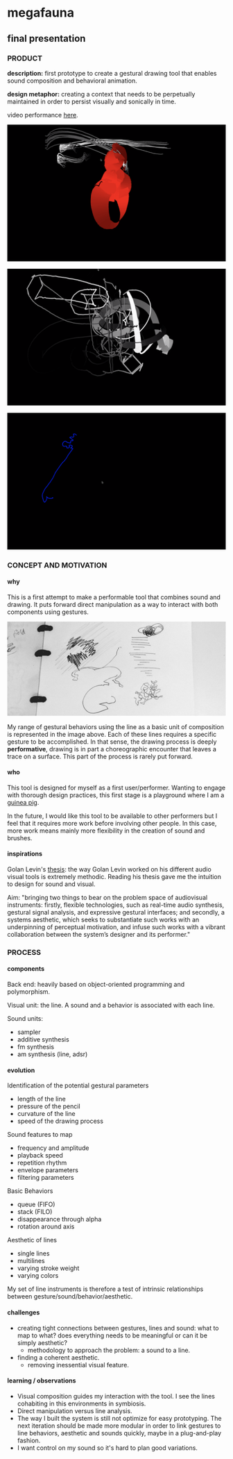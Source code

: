# megafauna
## final presentation
### PRODUCT
**description:** first prototype to create a gestural drawing tool that enables sound composition and behavioral animation.

**design metaphor:** creating a context that needs to be perpetually maintained in order to persist visually and sonically in time.

video performance [here](http://sambourgault.com/megafauna.html).

![docu1](megafauna03.png)

![docu1](megafauna04.png)

![docu1](megafauna05.png)


### CONCEPT AND MOTIVATION
#### why
This is a first attempt to make a performable tool that combines sound and drawing. It puts forward direct manipulation as a way to interact with both components using gestures.

![gestures](gesture.png)

My range of gestural behaviors using the line as a basic unit of composition is represented in the image above. Each of these lines requires a specific gesture to be accomplished. In that sense, the drawing process is deeply **performative**, drawing is in part a choreographic encounter that leaves a trace on a surface. This part of the process is rarely put forward.

#### who

This tool is designed for myself as a first user/performer. Wanting to engage with thorough design practices, this first stage is a playground where I am a [guinea pig](https://upload.wikimedia.org/wikipedia/commons/f/fc/Two_Adult_Guinea_Pigs_%28cropped%29.jpg).

In the future, I would like this tool to be available to other performers but I feel that it requires more work before involving other people. In this case, more work means mainly more flexibility in the creation of sound and brushes.


#### inspirations

Golan Levin's [thesis](https://acg.media.mit.edu/people/golan/thesis/thesis300.pdf): the way Golan Levin worked on his different audio visual tools is extremely methodic. Reading his thesis gave me the intuition to design for sound and visual.

Aim: "bringing two things to bear on the problem space of audiovisual instruments: firstly, flexible technologies, such as real-time audio synthesis, gestural signal analysis, and expressive gestural interfaces; and secondly, a systems aesthetic, which seeks to substantiate such works with an underpinning of perceptual motivation, and infuse such works with a vibrant collaboration between the system’s designer and its performer."


### PROCESS
#### components
Back end: heavily based on object-oriented programming and polymorphism.

Visual unit: the line.
A sound and a behavior is associated with each line.

Sound units:
- sampler
- additive synthesis
- fm synthesis
- am synthesis (line, adsr)

#### evolution
Identification of the potential gestural parameters
- length of the line
- pressure of the pencil
- curvature of the line
- speed of the drawing process

Sound features to map
- frequency and amplitude
- playback speed
- repetition rhythm
- envelope parameters
- filtering parameters

Basic Behaviors
- queue (FIFO)
- stack (FILO)
- disappearance through alpha
- rotation around axis

Aesthetic of lines
- single lines
- multilines
- varying stroke weight
- varying colors

My set of line instruments is therefore a test of intrinsic relationships between gesture/sound/behavior/aesthetic.


#### challenges
- creating tight connections between gestures, lines and sound: what to map to what? does everything needs to be meaningful or can it be simply aesthetic?
    - methodology to approach the problem: a sound to a line.
- finding a coherent aesthetic.
    - removing inessential visual feature.


#### learning / observations

- Visual composition guides my interaction with the tool. I see the lines cohabiting in this environments in symbiosis.
- Direct manipulation versus line analysis.
- The way I built the system is still not optimize for easy prototyping. The next iteration should be made more modular in order to link gestures to line behaviors, aesthetic and sounds quickly, maybe in a plug-and-play fashion.
- I want control on my sound so it's hard to plan good variations.
